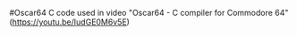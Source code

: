 #Oscar64
C code used in video "Oscar64 - C compiler for Commodore 64" (https://youtu.be/IudGE0M6v5E)

